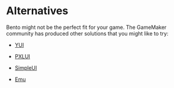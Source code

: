 # Alternatives

Bento might not be the perfect fit for your game. The GameMaker community has produced other solutions that you might like to try:

- [YUI](https://github.com/shdwcat/YUI)

- [PXLUI](https://github.com/1pxlchibs/PXLUI)

- [SimpleUI](https://github.com/evolutionleo/SimpleUI)

- [Emu](https://github.com/DragoniteSpam/Emu)